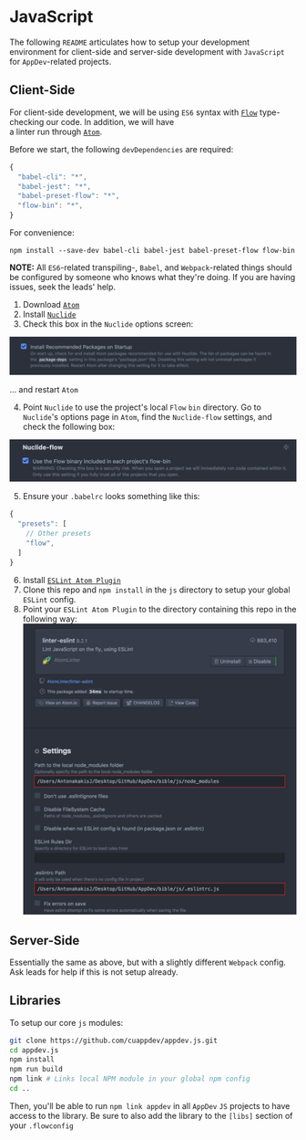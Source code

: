 # JavaScript

The following `README` articulates how to setup your development environment for client-side and server-side development with `JavaScript` for `AppDev`-related projects.

## Client-Side

For client-side development, we will be using `ES6` syntax with [`Flow`](https://flow.org/) type-checking our code.  In addition, we will have  
a linter run through [`Atom`](https://atom.io/).

Before we start, the following `devDependencies` are required:

```javascript
{
  "babel-cli": "*",
  "babel-jest": "*",
  "babel-preset-flow": "*",
  "flow-bin": "*",
}
```

For convenience:

```
npm install --save-dev babel-cli babel-jest babel-preset-flow flow-bin
```

**NOTE:** All `ES6`-related transpiling-, `Babel`, and `Webpack`-related things should be configured by someone who knows what they're doing.  If you are having issues, seek the leads' help.

1. Download [`Atom`](https://atom.io/)
2. Install [`Nuclide`](https://nuclide.io/)
3. Check this box in the `Nuclide` options screen:

![Install Recommended Packages](img/install-recommended-packages.png)

... and restart `Atom`

4. Point `Nuclide` to use the project's local `Flow` `bin` directory.  Go to `Nuclide`'s options page in `Atom`, find the `Nuclide-flow` settings, and check the following box:

![Nuclide Flow](img/nuclide-flow.png)

5. Ensure your `.babelrc` looks something like this:

```javascript
{
  "presets": [
    // Other presets
    "flow",
  ]
}
```

6. Install [`ESLint Atom Plugin`](https://github.com/AtomLinter/linter-eslint)
7. Clone this repo and `npm install` in the `js` directory to setup your global `ESLint` config.
8. Point your `ESLint Atom Plugin` to the directory containing this repo in the following way:
   ![ESLint Atom Config](img/eslint-atom.png)

## Server-Side

Essentially the same as above, but with a slightly different `Webpack` config. Ask leads for help if this is not setup already.

## Libraries

To setup our core `js` modules:

```` bash
git clone https://github.com/cuappdev/appdev.js.git
cd appdev.js
npm install
npm run build
npm link # Links local NPM module in your global npm config
cd ..
````

Then, you'll be able to run `npm link appdev` in all `AppDev` `JS` projects to have access to the library.  Be sure to also add the library to the `[libs]` section of your `.flowconfig`
